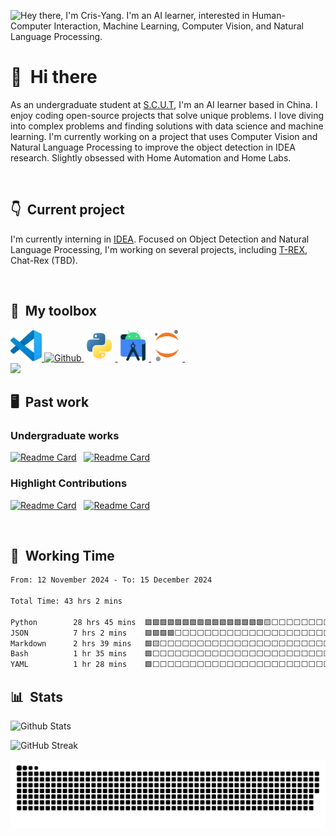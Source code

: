 ![Hey there, I'm Cris-Yang. I'm an AI learner, interested in Human-Computer Interaction, Machine Learning, Computer Vision, and Natural Language Processing.](header.gif)


# 👋 &nbsp;Hi there

As an undergraduate student at [S.C.U.T](https://www.scut.edu.cn/), I'm an AI learner based in China. I enjoy coding open-source projects that solve unique problems. I love diving into complex problems and finding solutions with data science and machine learning. I'm currently working on a project that uses Computer Vision and Natural Language Processing to improve the object detection in IDEA research. Slightly obsessed with Home Automation and Home Labs. 

&nbsp;

## 👇 &nbsp;Current project

I'm currently interning in [IDEA](https://github.com/IDEA-Research/). Focused on Object Detection and Natural Language Processing, I'm working on several projects, including [T-REX](https://github.com/IDEA-Research/T-Rex), Chat-Rex (TBD).


<!-- ![Tweetormator](/assets/tweetormator.jpg) -->

<!-- &nbsp;

## ✏️ &nbsp;Blog posts

<!-- BLOG-POST-LIST:START -->
<!-- - [Reverse engineering Reolink cameras for custom scenes and modes with Home Automation](https://cyris.io/blog/reverse-engineer-reolink)
- [Reverse engineering a private API with MITM Proxy](https://cyris.io/blog/reverse-engineer-api-copy)
- [Generating dynamic images on the fly for Email Marketing](https://cyris.io/blog/canvas-image-generation)
- [Use Twitter to find developer friends near you](https://cyris.io/blog/find-developer-friends) -->
<!-- BLOG-POST-LIST:END --> 

&nbsp;

## 🧰 &nbsp;My toolbox

<!-- &nbsp;<img  src="https://raw.githubusercontent.com/devicons/devicon/1119b9f84c0290e0f0b38982099a2bd027a48bf1/icons/vscode/vscode-original.svg" url="https://code.visualstudio.com/" alt="VSCode" width="50" height="50"/> &nbsp;<img  src="https://github.com/CyrisXD/CyrisXD/raw/master/assets/Github.png" alt="Github"/>  -->
  <!-- VSCode Icon with link -->
  <a href="https://code.visualstudio.com/" target="_blank" title="VSCode官网">
    <img src="https://raw.githubusercontent.com/devicons/devicon/1119b9f84c0290e0f0b38982099a2bd027a48bf1/icons/vscode/vscode-original.svg" 
         alt="VSCode" width="50" height="50">
  </a>
</a>
  <!-- Github Icon with link -->
  <a href="https://github.com/" target="_blank" title="GitHub官网">
    <img src="https://github.com/CyrisXD/CyrisXD/raw/master/assets/Github.png" 
         alt="Github" width="50" height="50">
  </a>

  <a href="https://www.python.org/" target="_blank" title="Python官网">
    <img src="https://raw.githubusercontent.com/devicons/devicon/master/icons/python/python-original.svg" 
         alt="Python" width="50" height="50">
  </a>

  <!-- Android Studio Icon with link -->
  <a href="https://developer.android.com/studio" target="_blank" title="Android Studio官网">
    <img src="https://raw.githubusercontent.com/devicons/devicon/master/icons/androidstudio/androidstudio-original.svg" 
         alt="Android Studio" width="50" height="50">
  </a>
    <!-- Jupyter Notebook Icon with link -->
  <a href="https://jupyter.org/" target="_blank" title="Jupyter Notebook官网">
    <img src="https://raw.githubusercontent.com/devicons/devicon/master/icons/jupyter/jupyter-original.svg" 
         alt="Jupyter Notebook" width="50" height="50">
  </a>
&nbsp;
<div > <img src="https://github-readme-stats.vercel.app/api/top-langs/?username=CRIS-YANGYQ&layout=compact&bg_color=0d1116&title_color=ce09ec&text_color=a4aacb&icon_color=007ec6" /> </div>


## 🖥 &nbsp;Past work

### Undergraduate works
[![Readme Card](https://github-readme-stats.vercel.app/api/pin/?username=CRIS-YANGYQ&repo=2023CUMCM-C&bg_color=0d1116&title_color=ce09ec&text_color=a4aacb&icon_color=007ec6)](https://github.com/CRIS-YANGYQ/2023CUMCM-C) &nbsp; [![Readme Card](https://github-readme-stats.vercel.app/api/pin/?username=CRIS-YANGYQ&repo=SRP-2022&bg_color=0d1116&title_color=ce09ec&text_color=a4aacb&icon_color=007ec6)](https://github.com/CRIS-YANGYQ/SRP-2022)

### Highlight Contributions
[![Readme Card](https://github-readme-stats.vercel.app/api/pin/?username=IDEA-Research&repo=ChatRex&bg_color=0d1116&title_color=ce09ec&text_color=a4aacb&icon_color=007ec6)](https://github.com/IDEA-Research/ChatRex) &nbsp; [![Readme Card](https://github-readme-stats.vercel.app/api/pin/?username=IDEA-Research&repo=T-Rex&bg_color=0d1116&title_color=ce09ec&text_color=a4aacb&icon_color=007ec6)](https://github.com/IDEA-Research/T-Rex)

&nbsp;
## 🌱 &nbsp;Working Time
<!--START_SECTION:waka-->

```txt
From: 12 November 2024 - To: 15 December 2024

Total Time: 43 hrs 2 mins

Python        28 hrs 45 mins  🟩🟩🟩🟩🟩🟩🟩🟩🟩🟩🟩🟩🟩🟩🟩🟩🟨⬜⬜⬜⬜⬜⬜⬜⬜   66.84 %
JSON          7 hrs 2 mins    🟩🟩🟩🟩⬜⬜⬜⬜⬜⬜⬜⬜⬜⬜⬜⬜⬜⬜⬜⬜⬜⬜⬜⬜⬜   16.37 %
Markdown      2 hrs 39 mins   🟩🟨⬜⬜⬜⬜⬜⬜⬜⬜⬜⬜⬜⬜⬜⬜⬜⬜⬜⬜⬜⬜⬜⬜⬜   06.19 %
Bash          1 hr 35 mins    🟩⬜⬜⬜⬜⬜⬜⬜⬜⬜⬜⬜⬜⬜⬜⬜⬜⬜⬜⬜⬜⬜⬜⬜⬜   03.71 %
YAML          1 hr 28 mins    🟩⬜⬜⬜⬜⬜⬜⬜⬜⬜⬜⬜⬜⬜⬜⬜⬜⬜⬜⬜⬜⬜⬜⬜⬜   03.44 %
```

<!--END_SECTION:waka-->
## 📊 &nbsp;Stats

![Github Stats](https://github-readme-stats.vercel.app/api?username=CRIS-YANGYQ&hide=contribs,prs&show_icons=true&bg_color=0d1116&title_color=ce09ec&text_color=a4aacb&icon_color=007ec6)

![GitHub Streak](https://github-readme-streak-stats.herokuapp.com/?user=CRIS-YANGYQ&theme=dark&count_private=true&bg_color=0d1116&title_color=ce09ec&text_color=a4aacb&icon_color=007ec6)



<img src="./assets/dark-contribution.svg" alt="GitHub User Contribution" />

